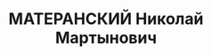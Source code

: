 ---
title: МАТЕРАНСКИЙ Николай Мартынович
description: 'Род. 02.01.1805 Малые хутора г.Винница б.Подольской губ., УССР, поляк,
  русский, обр.: высшее - 2 года университета им.Шанявского в Москве, бухгалтер-финансист,
  из дворян, крупных кулаков, б. член ВКП(б), исключался в 1921 как идеологически
  чуждый, в 1936г. за связь с осужденными за КРД братьями (меньшевиками, контрреволюционерами),
  до ареста ст.бухгалтер Бюро обслуживания Литфонда (писателей) в Москве с 10.05.37г.
  нач.планово-финансового отдела ОблЗУ Зап.обл., прож.: Москва, Уланский пер., 24
  - 8. Арест: 28.06.37г. УГБ УНКВД ЗО (г.Смоленск), из Бутырки переслан в Смоленскую
  тюрьму. Обв.: 58-7,8,11 член право-троц.орг-ции, подрывная деятельность в с/хоз-ве.
  Приговор: выездная сессия ВК ВС СССР, 22.11.37г. - ВМН, конфискация. Расстрелян
  22.11.37г., Смоленск. Реабилитация: ВК ВС СССР 11.07.56г.'
---